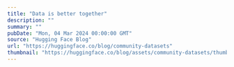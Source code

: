 ```yaml
---
title: "Data is better together"
description: ""
summary: ""
pubDate: "Mon, 04 Mar 2024 00:00:00 GMT"
source: "Hugging Face Blog"
url: "https://huggingface.co/blog/community-datasets"
thumbnail: "https://huggingface.co/blog/assets/community-datasets/thumbnail.png"
---
```


